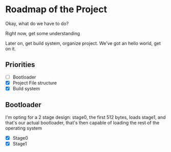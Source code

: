 # Roadmap of the Project
 
 Okay, what do we have to do?

 Right now, get some understanding

 Later on, get build system, organize project. We've got an hello world, get on it.

## Priorities
- [ ] Bootloader
- [x] Project File structure
- [x] Build system

## Bootloader
I'm opting for a 2 stage design: stage0, the first 512 bytes, loads stage1, and that's our actual bootloader, that's then capable of loading the rest of the operating system

- [x] Stage0
- [x] Stage1
